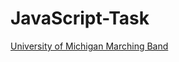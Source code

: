 # JavaScript-Task
[University of Michigan Marching Band](https://ariel-cch.github.io/JavaScript-Task/hw7-2021-main/)
